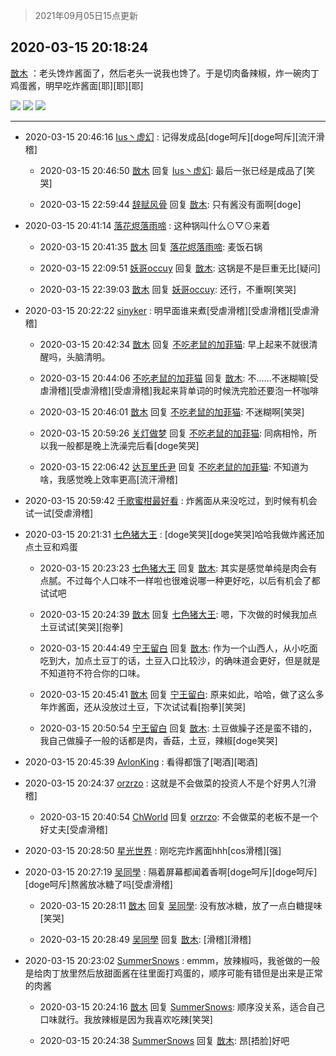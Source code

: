 > 2021年09月05日15点更新
<link rel="stylesheet" href="https://cdn.jsdelivr.net/gh/taotie6/sampleJSON@main/css/photo_show.css">


 ## 2020-03-15 20:18:24 

 [㪚木](https://www.coolapk.com/feed/17302466?shareKey=YjY4ZDVjZTQ0NjM1NjEzMTc1MzE~) ：老头馋炸酱面了，然后老头一说我也馋了。于是切肉备辣椒，炸一碗肉丁鸡蛋酱，明早吃炸酱面[耶][耶][耶] 

<div class="album">
<img class="img-item" src="http://image.coolapk.com/feed/2020/0315/20/1081091_5b3f7b32_4699_9347@3325x2494.jpeg" />
<img class="img-item" src="http://image.coolapk.com/feed/2020/0315/20/1081091_72d29a98_4699_9349@3325x2494.jpeg" />
<img class="img-item" src="http://image.coolapk.com/feed/2020/0315/20/1081091_f5dd3c6a_4699_9351@3325x2494.jpeg" />
</div>

 ------- 

- 2020-03-15 20:46:16 [Ius丶虚幻](uid=1849202) : 记得发成品[doge呵斥][doge呵斥][流汗滑稽] 

    - 2020-03-15 20:46:50 [㪚木](uid=1081091) 回复 [Ius丶虚幻](uid=1849202): 最后一张已经是成品了[笑哭] 

    - 2020-03-15 22:59:44 [辞赋风骨](uid=875865) 回复 [㪚木](uid=1081091): 只有酱没有面啊[doge] 

- 2020-03-15 20:41:14 [落花烬落雨啼](uid=1966083) : 这种锅叫什么⊙▽⊙来着 

    - 2020-03-15 20:41:35 [㪚木](uid=1081091) 回复 [落花烬落雨啼](uid=1966083): 麦饭石锅 

    - 2020-03-15 22:09:51 [妖哥occuy](uid=1388591) 回复 [㪚木](uid=1081091): 这锅是不是巨重无比[疑问] 

    - 2020-03-15 22:39:03 [㪚木](uid=1081091) 回复 [妖哥occuy](uid=1388591): 还行，不重啊[笑哭] 

- 2020-03-15 20:22:22 [sinyker](uid=684334) : 明早面谁来煮[受虐滑稽][受虐滑稽][受虐滑稽] 

    - 2020-03-15 20:42:34 [㪚木](uid=1081091) 回复 [不吃老鼠的加菲猫](uid=1364658): 早上起来不就很清醒吗，头脑清明。 

    - 2020-03-15 20:44:06 [不吃老鼠的加菲猫](uid=1364658) 回复 [㪚木](uid=1081091): 不……不迷糊嘛[受虐滑稽][受虐滑稽][受虐滑稽]我起来背单词的时候洗完脸还要泡一杯咖啡 

    - 2020-03-15 20:46:01 [㪚木](uid=1081091) 回复 [不吃老鼠的加菲猫](uid=1364658): 不迷糊啊[笑哭] 

    - 2020-03-15 20:59:26 [关灯做梦](uid=2195941) 回复 [不吃老鼠的加菲猫](uid=1364658): 同病相怜，所以我一般都是晚上洗澡完后看[doge笑哭] 

    - 2020-03-15 22:06:42 [达瓦里氏尹](uid=787739) 回复 [不吃老鼠的加菲猫](uid=1364658): 不知道为啥，我感觉晚上效率更高[流汗滑稽] 

- 2020-03-15 20:59:42 [千歌蜜柑最好看](uid=1256624) : 炸酱面从来没吃过，到时候有机会试一试[受虐滑稽] 

- 2020-03-15 20:21:31 [七色猪大王](uid=560239) : [doge笑哭][doge笑哭]哈哈我做炸酱还加点土豆和鸡蛋 

    - 2020-03-15 20:23:23 [七色猪大王](uid=560239) 回复 [㪚木](uid=1081091): 其实是感觉单纯是肉会有点腻。不过每个人口味不一样啦也很难说哪一种更好吃，以后有机会了都试试吧 

    - 2020-03-15 20:24:39 [㪚木](uid=1081091) 回复 [七色猪大王](uid=560239): 嗯，下次做的时候我加点土豆试试[笑哭][抱拳] 

    - 2020-03-15 20:44:49 [宁王留白](uid=1128987) 回复 [㪚木](uid=1081091): 作为一个山西人，从小吃面吃到大，加点土豆丁的话，土豆入口比较沙，的确味道会更好，但是就是不知道符不符合你的口味。 

    - 2020-03-15 20:45:41 [㪚木](uid=1081091) 回复 [宁王留白](uid=1128987): 原来如此，哈哈，做了这么多年炸酱面，还从没放过土豆，下次试试看[抱拳][笑哭] 

    - 2020-03-15 20:50:54 [宁王留白](uid=1128987) 回复 [㪚木](uid=1081091): 土豆做臊子还是蛮不错的，我自己做臊子一般的话都是肉，香菇，土豆，辣椒[doge笑哭] 

- 2020-03-15 20:45:39 [AvlonKing](uid=964891) : 看得都饿了[喝酒][喝酒] 

- 2020-03-15 20:24:37 [orzrzo](uid=1007653) : 这就是不会做菜的投资人不是个好男人?[滑稽] 

    - 2020-03-15 20:40:54 [ChWorld](uid=2064377) 回复 [orzrzo](uid=1007653): 不会做菜的老板不是一个好丈夫[受虐滑稽] 

- 2020-03-15 20:28:50 [星光世界](uid=1135258) : 刚吃完炸酱面hhh[cos滑稽][强] 

- 2020-03-15 20:27:19 [吴同學](uid=1320218) : 隔着屏幕都闻着香啊[doge呵斥][doge呵斥][doge呵斥]熬酱放冰糖了吗[受虐滑稽] 

    - 2020-03-15 20:28:11 [㪚木](uid=1081091) 回复 [吴同學](uid=1320218): 没有放冰糖，放了一点白糖提味[笑哭] 

    - 2020-03-15 20:28:49 [吴同學](uid=1320218) 回复 [㪚木](uid=1081091): [滑稽][滑稽] 

- 2020-03-15 20:23:02 [SummerSnows](uid=1348903) : emmm，放辣椒吗，我爸做的一般是给肉丁放里然后放甜面酱在往里面打鸡蛋的，顺序可能有错但是出来是正常的肉酱 

    - 2020-03-15 20:24:16 [㪚木](uid=1081091) 回复 [SummerSnows](uid=1348903): 顺序没关系，适合自己口味就行。我放辣椒是因为我喜欢吃辣[笑哭] 

    - 2020-03-15 20:24:38 [SummerSnows](uid=1348903) 回复 [㪚木](uid=1081091): 昂[捂脸]好吧 

